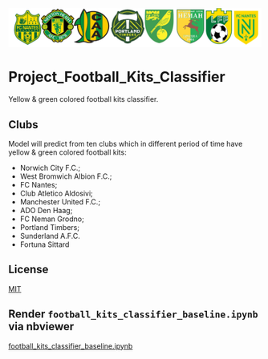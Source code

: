 <img src='logo/log_of_rhytm.jpg'/>

# Project_Football_Kits_Classifier
Yellow &amp; green colored football  kits classifier.

## Clubs
Model will predict from ten clubs which in different period of time have yellow &amp; green colored football  kits:
* Norwich City F.C.;
* West Bromwich Albion F.C.;
* FC Nantes;
* Club Atletico Aldosivi;
* Manchester United F.C.;
* ADO Den Haag;
* FC Neman Grodno;
* Portland Timbers;
* Sunderland A.F.C.
* Fortuna Sittard

## License
[MIT](https://choosealicense.com/licenses/mit/)

## Render `football_kits_classifier_baseline.ipynb` via nbviewer 
[football_kits_classifier_baseline.ipynb](https://nbviewer.jupyter.org/github/unkind58/Project_Football_Kits_Classifier/blob/main/football_kits_classifier_baseline.ipynb)
